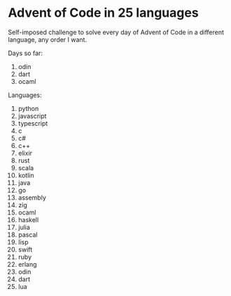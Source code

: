 
# Advent of Code in 25 languages

Self-imposed challenge to solve every day of Advent of Code in a different language, any order I want.

Days so far:

1. odin
2. dart
3. ocaml

Languages:

1. python
2. javascript
3. typescript
4. c
5. c#
6. c++
7. elixir
8. rust
9. scala
10. kotlin
11. java
12. go
13. assembly
14. zig
15. ocaml
16. haskell
17. julia
18. pascal
19. lisp
20. swift
21. ruby
22. erlang
23. odin
24. dart
25. lua
